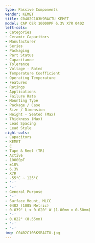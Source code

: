 ```yaml
---
type: Passive Components
vendor: KEMET
title: C0402C103K9RACTU KEMET
model: CAP CER 10000PF 6.3V X7R 0402
left-cols:
- Categories
- Ceramic Capacitors
- Manufacturer
- Series
- Packaging 
- Part Status
- Capacitance
- Tolerance
- Voltage - Rated
- Temperature Coefficient
- Operating Temperature
- Features
- Ratings
- Applications
- Failure Rate
- Mounting Type
- Package / Case
- Size / Dimension
- Height - Seated (Max)
- Thickness (Max)
- Lead Spacing
- Lead Style
right-cols:
- Capacitors
- KEMET
- C
- Tape & Reel (TR) 
- Active
- 10000pF
- ±10%
- 6.3V
- X7R
- -55°C ~ 125°C
- '-'
- '-'
- General Purpose
- '-'
- Surface Mount, MLCC
- 0402 (1005 Metric)
- 0.039" L x 0.020" W (1.00mm x 0.50mm)
- '-'
- 0.022" (0.55mm)
- '-'
- '-'
img: C0402C103K9RACTU.jpg
---
```


